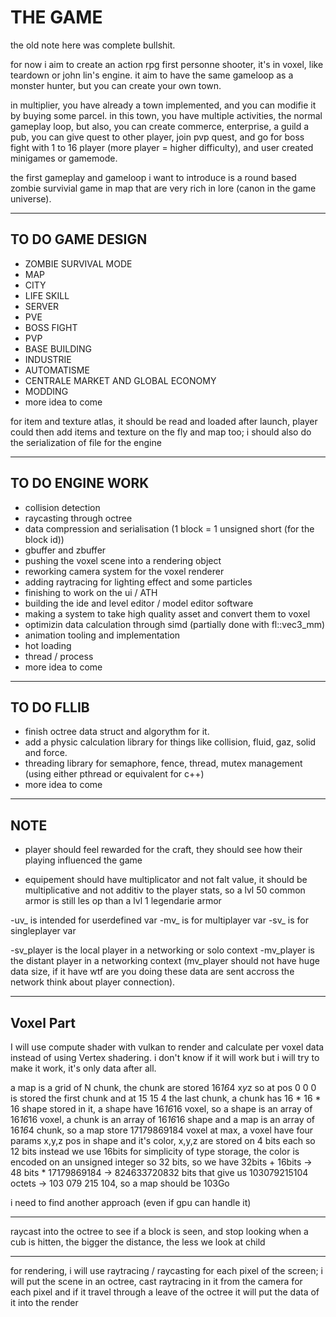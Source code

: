 # THE GAME

the old note here was complete bullshit.

for now i aim to create an action rpg first personne shooter, it's in voxel, like teardown or john lin's engine.
it aim to have the same gameloop as a monster hunter, but you can create your own town.

in multiplier, you have already a town implemented, and you can modifie it by buying some parcel.
in this town, you have multiple activities, the normal gameplay loop, but also, you can create commerce, enterprise, a guild
a pub, you can give quest to other player, join pvp quest, and go for boss fight with 1 to 16 player (more player = higher difficulty), and user created minigames or gamemode.

the first gameplay and gameloop i want to introduce is a round based zombie survivial game in map that are very rich in lore (canon in the game universe).

___

## TO DO GAME DESIGN

- ZOMBIE SURVIVAL MODE
- MAP
- CITY
- LIFE SKILL
- SERVER
- PVE
- BOSS FIGHT
- PVP
- BASE BUILDING
- INDUSTRIE
- AUTOMATISME
- CENTRALE MARKET AND GLOBAL ECONOMY
- MODDING
- more idea to come


for item and texture atlas, it should be read and loaded after launch,
player could then add items and texture on the fly
and map too;
i should also do the serialization of file for the engine

___

## TO DO ENGINE WORK

- collision detection
- raycasting through octree
- data compression and serialisation (1 block = 1 unsigned short (for the block id))
- gbuffer and zbuffer
- pushing the voxel scene into a rendering object
- reworking camera system for the voxel renderer
- adding raytracing for lighting effect and some particles
- finishing to work on the ui / ATH
- building the ide and level editor / model editor software
- making a system to take high quality asset and convert them to voxel
- optimizin data calculation through simd (partially done with fl::vec3_mm)
- animation tooling and implementation
- hot loading
- thread / process
- more idea to come
___

## TO DO FLLIB

- finish octree data struct and algorythm for it.
- add a physic calculation library for things like collision, fluid, gaz, solid and force.
- threading library for semaphore, fence, thread, mutex management (using either pthread or equivalent for c++)
- more idea to come
___

## NOTE

- player should feel rewarded for the craft,
they should see how their playing influenced the game

- equipement should have multiplicator and not falt value,
it should be multiplicative and not additiv to the player stats,
so a lvl 50 common armor is still les op than a lvl 1 legendarie armor

-uv_ is intended for userdefined var
-mv_ is for multiplayer var
-sv_ is for singleplayer var

-sv_player is the local player in a networking or solo context
-mv_player is the distant player in a networking context (mv_player should not have huge data size,
if it have wtf are you doing these data are sent accross the network think about player connection).
___

## Voxel Part

I will use compute shader with vulkan to render
and calculate per voxel data instead of using Vertex shadering.
i don't know if it will work but i will try to make it work,
it's only data after all.

a map is a grid of N chunk, the chunk are stored 16*16*4 x*y*z
so at pos 0 0 0 is stored the first chunk and at 15 15 4 the last chunk,
a chunk has 16 * 16 * 16 shape stored in it, a shape have 16*16*16 voxel,
so a shape is an array of 16*16*16 voxel,
a chunk is an array of 16*16*16 shape
and a map is an array of 16*16*4 chunk, so a map store 17179869184 voxel at max,
a voxel have four params x,y,z pos in shape and it's color,
x,y,z are stored on 4 bits each so 12 bits
instead we use 16bits for simplicity of type storage,
the color is encoded on an unsigned integer so 32 bits,
so we have 32bits + 16bits -> 48 bits * 17179869184 -> 824633720832 bits
that give us 103079215104 octets -> 103 079 215 104, so a map should be 103Go

i need to find another approach (even if gpu can handle it)

___

raycast into the octree to see if a block is seen, and stop looking when a cub is hitten, the bigger the distance, the less we look at child

___

for rendering, i will use raytracing / raycasting for each pixel of the screen;
i will put the scene in an octree, cast raytracing in it from the camera for each pixel and if it travel through a leave of the octree it will put the data of it into the render